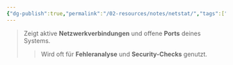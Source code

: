 ```yaml
---
{"dg-publish":true,"permalink":"/02-resources/notes/netstat/","tags":["windows/command"],"noteIcon":"","updated":"2025-08-26T16:35:06.149+02:00"}
---
```


>Zeigt aktive **Netzwerkverbindungen** und offene **Ports** deines Systems. 
>>Wird oft für **Fehleranalyse** und **Security-Checks** genutzt.